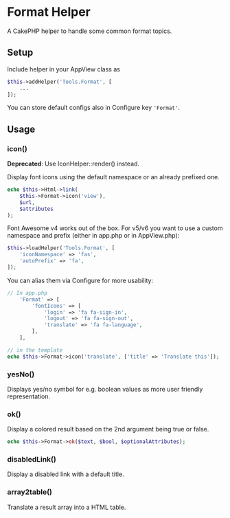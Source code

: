 # Format Helper

A CakePHP helper to handle some common format topics.

## Setup
Include helper in your AppView class as
```php
$this->addHelper('Tools.Format', [
    ...
]);
```

You can store default configs also in Configure key `'Format'`.

## Usage

### icon()
**Deprecated**: Use IconHelper::render() instead.

Display font icons using the default namespace or an already prefixed one.
```php
echo $this->Html->link(
    $this->Format->icon('view'),
    $url,
    $attributes
);
```

Font Awesome v4 works out of the box.
For v5/v6 you want to use a custom namespace and prefix (either in app.php or in AppView.php):
```php
$this->loadHelper('Tools.Format', [
    'iconNamespace' => 'fas',
    'autoPrefix' => 'fa',
]);
```

You can alias them via Configure for more usability:
```php
// In app.php
    'Format' => [
        'fontIcons' => [
            'login' => 'fa fa-sign-in',
            'logout' => 'fa fa-sign-out',
            'translate' => 'fa fa-language',
        ],
    ],

// in the template
echo $this->Format->icon('translate', ['title' => 'Translate this']);
```

### yesNo()

Displays yes/no symbol for e.g. boolean values as more user friendly representation.

### ok()

Display a colored result based on the 2nd argument being true or false.
```php
echo $this->Format->ok($text, $bool, $optionalAttributes);
```

### disabledLink()

Display a disabled link with a default title.

### array2table()

Translate a result array into a HTML table.
